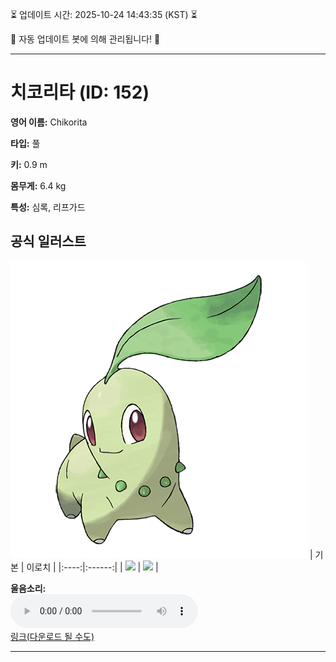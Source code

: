 
⏳ 업데이트 시간: 2025-10-24 14:43:35 (KST) ⏳

🤖 자동 업데이트 봇에 의해 관리됩니다! 🤖

---

# 치코리타 (ID: 152)
**영어 이름:** Chikorita

**타입:** 풀

**키:** 0.9 m

**몸무게:** 6.4 kg

**특성:** 심록, 리프가드

## 공식 일러스트
![](https://raw.githubusercontent.com/PokeAPI/sprites/master/sprites/pokemon/other/official-artwork/152.png)
| 기본 | 이로치 |
|:----:|:------:|
| <img src="http://play.pokemonshowdown.com/sprites/ani/chikorita.gif" width="200"> | <img src="http://play.pokemonshowdown.com/sprites/ani-shiny/chikorita.gif" width="200"> |

**울음소리:**<br><audio controls src="https://raw.githubusercontent.com/PokeAPI/cries/main/cries/pokemon/latest/152.ogg"></audio><br> [링크(다운로드 될 수도)](https://raw.githubusercontent.com/PokeAPI/cries/main/cries/pokemon/latest/152.ogg)


---
